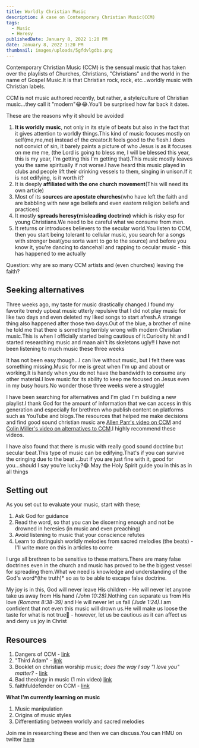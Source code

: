 ```yaml
---
title: Worldly Christian Music
description: A case on Contemporary Christian Music(CCM)
tags:
  - Music
  - Heresy
publishedDate: January 8, 2022 1:20 PM
date: January 8, 2022 1:20 PM
thumbnail: images/uploads/5gfdvlgdbs.png
---
```

Contemporary Christian Music (CCM) is the sensual music that has taken over the playlists of Churches, Christians, "Christians" and the world in the name of Gospel Music.It is that Christian rock, rock, etc...worldly music with Christian labels.



CCM  is not music authored recently, but rather, a style/culture of Christian music...they call it "modern"😂😂.You'll be surprised how far back it dates.

These are the reasons why it should be avoided

1. **It is worldly music**, not only in its style of beats but also in the fact that it gives attention to worldly things.This kind of music focuses mostly on self(me,me,me) instead of the creator.It feels good to the flesh.I does not convict of sin, it barely  paints a picture of who Jesus is as it focuses on me me me, (the Lord is going to bless me, I will be blessed this year, this is my year, I'm getting this I'm getting that).This music mostly leaves you the same spiritually if not worse.I have heard this music played in clubs and people lift their drinking vessels to them, singing in unison.If it is not edifying, is it worth it?
2. It is deeply **affiliated with the one church movement**(This will need its own article)
3. Most of its **sources are apostate churches**(who have left the faith and are babbling with new age beliefs and even eastern religion beliefs and practices)
4. It mostly **spreads heresy(misleading doctrine)** which is risky esp for young Christians.We need to be careful what we consume from men.
5. It returns or introduces believers to the secular world.You listen to CCM, then you start being tolerant to cellular music, you search for a songs with stronger beat(you sorta want to go to the source) and before you know it, you're dancing to dancehall and rapping to cecular music -  this has happened to me actually

Question: why are so many CCM artists and (even churches) leaving the faith?

## Seeking alternatives

Three weeks ago, my taste for music drastically changed.I found my favorite trendy upbeat music utterly repulsive that I did not play music for like two days and  even deleted my liked songs to start afresh.A strange thing also happened after those two days.Out of the blue, a brother of mine he told me that there is something terribly wrong with modern Christian music.This is when I officially started being cautious of it.Curiosity hit and I started researching music and maan ain't its skeletons ugly!! I have not been listening to much music these three weeks

It has not been easy though...I can live without music, but I felt there was something missing.Music for me is great when I'm up and about or working.It is handy when you do not have the bandwidth to consume any other material.I love music for its ability to keep me focused on Jesus even in my busy hours.No wonder those three weeks were a struggle!

I have been searching for alternatives and I'm glad I'm building a new playlist.I thank God for the amount of information that we can access in this generation and especially for brethren who publish content on platforms such as YouTube and blogs.The resources that helped me make decisions and find good sound christian music are [Allen Parr's video on CCM](https://www.youtube.com/watch?v=wi4RADE4zL0) and [Colin Miller's video on alternatives to CCM](https://www.youtube.com/watch?v=iI1ZApuG2Io).I highly recommend these videos.

I have also found that there is music with really good sound doctrine but secular beat.This type of music can be edifying.That's if you can survive the cringing due to the beat ...but if you are just fine with it, good for you...should I say you're lucky?😂.May the Holy Spirit guide  you in this as in all things

## Setting out

As you set out to evaluate your music, start with these;

1. Ask God for guidance
2. Read the word, so that you can be discerning enough and not be drowned in heresies (in music and even preaching)
3. Avoid listening to music that your conscience refutes
4. Learn to distinguish worldly melodies from sacred melodies (the beats) - I'll write more on this in articles to come

I urge all brethren to be sensitive to these matters.There are many false doctrines even in the church and music has proved to be the biggest vessel for spreading them.What we need is knowledge and understanding of the God's word*(the truth)* so as to be able to escape false doctrine.

My joy is in this, God will never leave His children - He will never let anyone take us away from His hand *(John 10:28)*.Nothing can separate us from His love *(Romans 8:38-39)* and He will never let us fall *(Jude 1:24)*.I am confident that not even this music will drown us.He will make us loose the taste for what is not true🥳  - however, let us be cautious as it can affect us  and deny us joy in Christ

## Resources

1. Dangers of CCM - [link](https://www.youtube.com/playlist?list=PLfiFUjkQFWzd8Nv3dSsezYviSvEHb1r2e)
2. "Third Adam" - [link](https://www.youtube.com/watch?v=pc7C0ZxDWUA&list=PLYltRndgBlAu-bP_2dLU24Ag-3SkrBHTe&index=4)
3. Booklet on christian worship music; *does the way I say "I love you" matter?* - [link](http://www.e-hope4all.info/media-eng/MusicAndWorshipWeb.pdf)
4. Bad theology in music (1 min video) [link](https://youtu.be/VAw_TQx-7rM)
5. faithfuldefender on CCM - [link](https://www.youtube.com/watch?v=BYX3N50Pj7w)

**What I'm currently learning on music**

1. Music manipulation
2. Origins of music styles
3. Differentiating between worldly and sacred melodies

Join me in researching these and then we can discuss.You can HMU on twitter [here](https://twitter.com/kimutai_io)